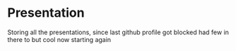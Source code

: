 # Presentation
Storing all the presentations, since last github profile got blocked had few in there to but cool now starting again
